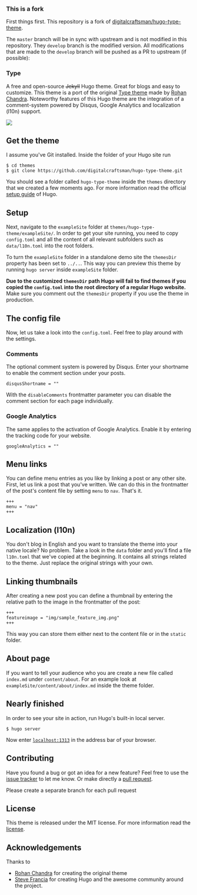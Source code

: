 ### This is a fork

First things first.
This repository is a fork of [digitalcraftsman/hugo-type-theme](https://github.com/digitalcraftsman/hugo-type-theme).

The `master` branch will be in sync with upstream and is not modified in this repository.
They `develop` branch is the modified version.
All modifications that are made to the `develop` branch will be pushed as a PR to upstream (if possible):

### Type

A free and open-source ~~Jekyll~~ Hugo theme. Great for blogs and easy to customize. This theme is a port of the original [Type theme](https://github.com/rohanchandra/type-theme) made by [Rohan Chandra](https://github.com/rohanchandra). Noteworthy features of this Hugo theme are the integration of a comment-system powered by Disqus, Google Analytics and localization (l10n) support.

![](https://raw.githubusercontent.com/digitalcraftsman/hugo-type-theme/dev/images/screenshot.png)


## Get the theme

I assume you've Git installed. Inside the folder of your Hugo site run

    $ cd themes
    $ git clone https://github.com/digitalcraftsman/hugo-type-theme.git

You should see a folder called `hugo-type-theme` inside the `themes` directory that we created a few moments ago. For more information read the official [setup guide](https://gohugo.io/overview/installing/) of Hugo.


## Setup

Next, navigate to the `exampleSite` folder at `themes/hugo-type-theme/exampleSite/`.  In order to get your site running, you need to copy `config.toml` and all the content of all relevant subfolders such as `data/l10n.toml` into the root folders.

To turn the `exampleSite` folder in a standalone demo site the `themesDir` property has been set to `../..`. This way you can preview this theme by running `hugo server` inside `exampleSite` folder.

**Due to the customized `themesDir` path Hugo will fail to find themes if you copied the `config.toml` into the root directory of a regular Hugo website.** Make sure you comment out the `themesDir` property if you use the theme in production.


## The config file

Now, let us take a look into the `config.toml`. Feel free to play around with the settings.

### Comments

The optional comment system is powered by Disqus. Enter your shortname to enable the comment section under your posts.

    disqusShortname = ""

With the `disableComments` frontmatter parameter you can disable the comment section for each page individually.

### Google Analytics

The same applies to the activation of Google Analytics. Enable it by entering the tracking code for your website.

	googleAnalytics = ""


## Menu links

You can define menu entries as you like by linking a post or any other site. First, let us link a post that you've written. We can do this in the frontmatter of the post's content file by setting `menu` to `nav`. That's it.

    +++
    menu = "nav"
    +++


## Localization (l10n)

You don't blog in English and you want to translate the theme into your native locale? No problem. Take a look in the `data` folder and you'll find a file `l10n.toml` that we've copied at the beginning. It contains all strings related to the theme. Just replace the original strings with your own.


## Linking thumbnails

After creating a new post you can define a thumbnail by entering the relative path to the image in the frontmatter of the post:

    +++
    featureimage = "img/sample_feature_img.png"
    +++

This way you can store them either next to the content file or in the `static` folder.

## About page

If you want to tell your audience who you are create a new file called `index.md` under `content/about`. For an example look at `exampleSite/content/about/index.md` inside the theme folder.


## Nearly finished

In order to see your site in action, run Hugo's built-in local server.

    $ hugo server

Now enter [`localhost:1313`](http://localhost:1313) in the address bar of your browser.


## Contributing

Have you found a bug or got an idea for a new feature? Feel free to use the [issue tracker](//github.com/digitalcraftsman/hugo-type-theme/issues) to let me know. Or make directly a [pull request](//github.com/digitalcraftsman/hugo-type-theme/pulls).

Please create a separate branch for each pull request


## License

This theme is released under the MIT license. For more information read the [license](https://github.com/digitalcraftsman/hugo-type-theme/blob/master/LICENSE.md).


## Acknowledgements

Thanks to

- [Rohan Chandra](https://github.com/rohanchandra) for creating the original theme
- [Steve Francia](//github.com/spf13) for creating Hugo and the awesome community around the project.
